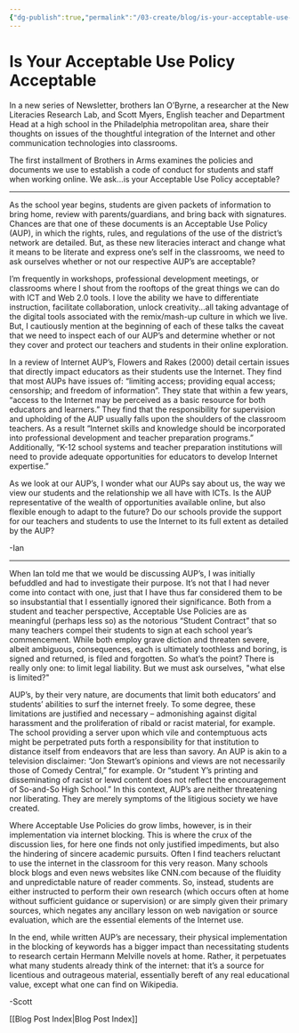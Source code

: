 ```yaml
---
{"dg-publish":true,"permalink":"/03-create/blog/is-your-acceptable-use-policy-acceptable/","title":"Is Your Acceptable Use Policy Acceptable...Or Not?","tags":["edtech","new-literacies","technology"]}
---
```


# Is Your Acceptable Use Policy Acceptable

In a new series of Newsletter, brothers Ian O’Byrne, a researcher at the New Literacies Research Lab, and Scott Myers, English teacher and Department Head at a high school in the Philadelphia metropolitan area, share their thoughts on issues of the thoughtful integration of the Internet and other communication technologies into classrooms.

The first installment of Brothers in Arms examines the policies and documents we use to establish a code of conduct for students and staff when working online. We ask...is your Acceptable Use Policy acceptable?

* * *

As the school year begins, students are given packets of information to bring home, review with parents/guardians, and bring back with signatures. Chances are that one of these documents is an Acceptable Use Policy (AUP), in which the rights, rules, and regulations of the use of the district’s network are detailed. But, as these new literacies interact and change what it means to be literate and express one’s self in the classrooms, we need to ask ourselves whether or not our respective AUP’s are acceptable?

I’m frequently in workshops, professional development meetings, or classrooms where I shout from the rooftops of the great things we can do with ICT and Web 2.0 tools. I love the ability we have to differentiate instruction, facilitate collaboration, unlock creativity...all taking advantage of the digital tools associated with the remix/mash-up culture in which we live. But, I cautiously mention at the beginning of each of these talks the caveat that we need to inspect each of our AUP’s and determine whether or not they cover and protect our teachers and students in their online exploration.

In a review of Internet AUP’s, Flowers and Rakes (2000) detail certain issues that directly impact educators as their students use the Internet. They find that most AUPs have issues of: “limiting access; providing equal access; censorship; and freedom of information”. They state that within a few years, “access to the Internet may be perceived as a basic resource for both educators and learners.” They find that the responsibility for supervision and upholding of the AUP usually falls upon the shoulders of the classroom teachers. As a result “Internet skills and knowledge should be incorporated into professional development and teacher preparation programs.” Additionally, “K-12 school systems and teacher preparation institutions will need to provide adequate opportunities for educators to develop Internet expertise.”

As we look at our AUP’s, I wonder what our AUPs say about us, the way we view our students and the relationship we all have with ICTs. Is the AUP representative of the wealth of opportunities available online, but also flexible enough to adapt to the future? Do our schools provide the support for our teachers and students to use the Internet to its full extent as detailed by the AUP?

\-Ian

* * *

When Ian told me that we would be discussing AUP’s, I was initially befuddled and had to investigate their purpose. It’s not that I had never come into contact with one, just that I have thus far considered them to be so insubstantial that I essentially ignored their significance. Both from a student and teacher perspective, Acceptable Use Policies are as meaningful (perhaps less so) as the notorious “Student Contract” that so many teachers compel their students to sign at each school year’s commencement. While both employ grave diction and threaten severe, albeit ambiguous, consequences, each is ultimately toothless and boring, is signed and returned, is filed and forgotten. So what’s the point? There is really only one: to limit legal liability. But we must ask ourselves, "what else is limited?"

AUP’s, by their very nature, are documents that limit both educators’ and students’ abilities to surf the internet freely. To some degree, these limitations are justified and necessary – admonishing against digital harassment and the proliferation of ribald or racist material, for example. The school providing a server upon which vile and contemptuous acts might be perpetrated puts forth a responsibility for that institution to distance itself from endeavors that are less than savory. An AUP is akin to a television disclaimer: “Jon Stewart’s opinions and views are not necessarily those of Comedy Central,” for example. Or “student Y’s printing and disseminating of racist or lewd content does not reflect the encouragement of So-and-So High School.” In this context, AUP’s are neither threatening nor liberating. They are merely symptoms of the litigious society we have created.

Where Acceptable Use Policies do grow limbs, however, is in their implementation via internet blocking. This is where the crux of the discussion lies, for here one finds not only justified impediments, but also the hindering of sincere academic pursuits. Often I find teachers reluctant to use the internet in the classroom for this very reason. Many schools block blogs and even news websites like CNN.com because of the fluidity and unpredictable nature of reader comments. So, instead, students are either instructed to perform their own research (which occurs often at home without sufficient guidance or supervision) or are simply given their primary sources, which negates any ancillary lesson on web navigation or source evaluation, which are the essential elements of the Internet use.

In the end, while written AUP’s are necessary, their physical implementation in the blocking of keywords has a bigger impact than necessitating students to research certain Hermann Melville novels at home. Rather, it perpetuates what many students already think of the internet: that it’s a source for licentious and outrageous material, essentially bereft of any real educational value, except what one can find on Wikipedia.

\-Scott

[[Blog Post Index\|Blog Post Index]]